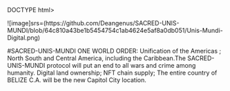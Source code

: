 DOCTYPE html>
<head>
  <body>
![image]srs=(https://github.com/Deangenus/SACRED-UNIS-MUNDI/blob/64c810a43be1b5454754c1ab4624e5af8a0db051/Unis-Mundi-Digital.png)

#SACRED-UNIS-MUNDI
ONE WORLD ORDER: Unification of the Americas ; North South and Central America, including the Caribbean.The SACRED-UNIS-MUNDI protocol will put an end to all wars and crime among humanity. Digital land ownership; NFT chain supply; The entire country of BELIZE C.A. will be the new Capitol City location.
